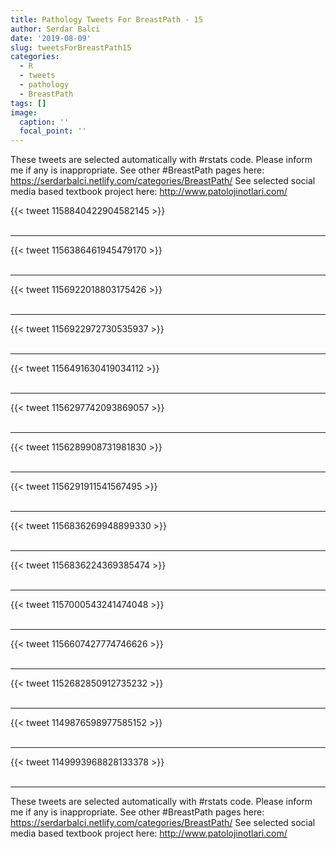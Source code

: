 ```yaml
---
title: Pathology Tweets For BreastPath - 15
author: Serdar Balci
date: '2019-08-09'
slug: tweetsForBreastPath15
categories:
  - R
  - tweets
  - pathology
  - BreastPath
tags: []
image:
  caption: ''
  focal_point: ''
---
```



These tweets are selected automatically with #rstats code. Please inform me if any is inappropriate.
See other #BreastPath pages here: https://serdarbalci.netlify.com/categories/BreastPath/ 
See selected social media based textbook project here: http://www.patolojinotlari.com/

{{< tweet 1158840422904582145 >}}
<br>
<br>
<hr>
{{< tweet 1156386461945479170 >}}
<br>
<br>
<hr>
{{< tweet 1156922018803175426 >}}
<br>
<br>
<hr>
{{< tweet 1156922972730535937 >}}
<br>
<br>
<hr>
{{< tweet 1156491630419034112 >}}
<br>
<br>
<hr>
{{< tweet 1156297742093869057 >}}
<br>
<br>
<hr>
{{< tweet 1156289908731981830 >}}
<br>
<br>
<hr>
{{< tweet 1156291911541567495 >}}
<br>
<br>
<hr>
{{< tweet 1156836269948899330 >}}
<br>
<br>
<hr>
{{< tweet 1156836224369385474 >}}
<br>
<br>
<hr>
{{< tweet 1157000543241474048 >}}
<br>
<br>
<hr>
{{< tweet 1156607427774746626 >}}
<br>
<br>
<hr>
{{< tweet 1152682850912735232 >}}
<br>
<br>
<hr>
{{< tweet 1149876598977585152 >}}
<br>
<br>
<hr>
{{< tweet 1149993968828133378 >}}
<br>
<br>
<hr>


These tweets are selected automatically with #rstats code. Please inform me if any is inappropriate.
See other #BreastPath pages here: https://serdarbalci.netlify.com/categories/BreastPath/ 
See selected social media based textbook project here: http://www.patolojinotlari.com/
